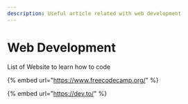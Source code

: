 ```yaml
---
description: Useful article related with web development
---
```


# Web Development

List of Website to learn how to code

{% embed url="https://www.freecodecamp.org/" %}

{% embed url="https://dev.to/" %}



